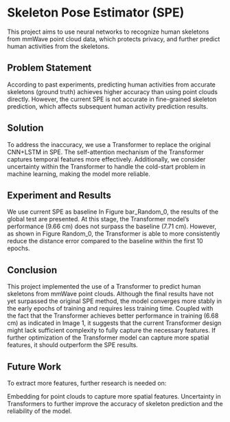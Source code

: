 # Skeleton Pose Estimator (SPE)

This project aims to use neural networks to recognize human skeletons from mmWave point cloud data, which protects privacy, and further predict human activities from the skeletons.

## Problem Statement
According to past experiments, predicting human activities from accurate skeletons (ground truth) achieves higher accuracy than using point clouds directly. However, the current SPE is not accurate in fine-grained skeleton prediction, which affects subsequent human activity prediction results.

## Solution
To address the inaccuracy, we use a Transformer to replace the original CNN+LSTM in SPE. The self-attention mechanism of the Transformer captures temporal features more effectively. Additionally, we consider uncertainty within the Transformer to handle the cold-start problem in machine learning, making the model more reliable.

## Experiment and Results
We use current SPE as baseline
In Figure bar_Random_0, the results of the global test are presented. At this stage, the Transformer model’s performance (9.66 cm) does not surpass the baseline (7.71 cm).
However, as shown in Figure Random_0, the Transformer is able to more consistently reduce the distance error compared to the baseline within the first 10 epochs.


## Conclusion
This project implemented the use of a Transformer to predict human skeletons from mmWave point clouds.
Although the final results have not yet surpassed the original SPE method, the model converges more stably in the early epochs of training and requires less training time.
Coupled with the fact that the Transformer achieves better performance in training (6.68 cm) as indicated in Image 1, it suggests that the current Transformer design might lack sufficient complexity to fully capture the necessary features.
If further optimization of the Transformer model can capture more spatial features, it should outperform the SPE results.

## Future Work
To extract more features, further research is needed on:

Embedding for point clouds to capture more spatial features.
Uncertainty in Transformers to further improve the accuracy of skeleton prediction and the reliability of the model.